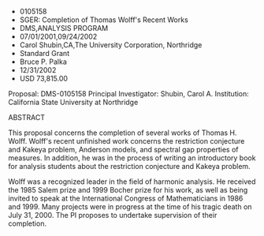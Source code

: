 
* 0105158
* SGER: Completion of Thomas Wolff's Recent Works
* DMS,ANALYSIS PROGRAM
* 07/01/2001,09/24/2002
* Carol Shubin,CA,The University Corporation, Northridge
* Standard Grant
* Bruce P. Palka
* 12/31/2002
* USD 73,815.00

Proposal: DMS-0105158 Principal Investigator: Shubin, Carol A. Institution:
California State University at Northridge

ABSTRACT

This proposal concerns the completion of several works of Thomas H. Wolff.
Wolff's recent unfinished work concerns the restriction conjecture and Kakeya
problem, Anderson models, and spectral gap properties of measures. In addition,
he was in the process of writing an introductory book for analysis students
about the restriction conjecture and Kakeya problem.

Wolff was a recognized leader in the field of harmonic analysis. He received
the 1985 Salem prize and 1999 Bocher prize for his work, as well as being
invited to speak at the International Congress of Mathematicians in 1986 and
1999. Many projects were in progress at the time of his tragic death on July 31,
2000. The PI proposes to undertake supervision of their completion.


